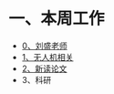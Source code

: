# 一、本周工作
- [0、刘盛老师](https://github.com/Darren-pty/Research/blob/main/Learning%20of%20way/Semester/picture/%E5%88%98%E7%9B%9B%E8%80%81%E5%B8%88(%E8%AE%A1%E7%AE%97%E6%9C%BA%E5%AD%A6%E9%99%A2).docx)
- [1、无人机相关](https://github.com/Darren-pty/Research/blob/main/Learning%20of%20way/Semester/MiddleStation/4.md)
- [2、新读论文](https://github.com/Darren-pty/Research/blob/main/paper/2-paper%20note/paper.md)
- 3、科研
